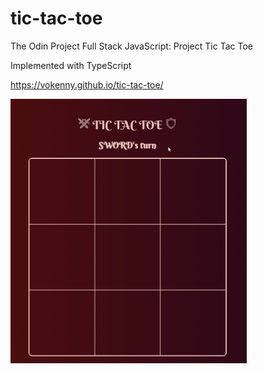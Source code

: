 # tic-tac-toe

The Odin Project Full Stack JavaScript: Project Tic Tac Toe

Implemented with TypeScript

https://vokenny.github.io/tic-tac-toe/

<img src="./tic-tac-toe-demo.gif" alt="tic tac toe demo" width="75%" height="auto">
